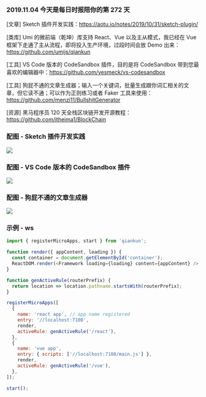 ### 2019.11.04 今天是每日时报陪你的第 272 天

[文章] Sketch 插件开发实践：<https://aotu.io/notes/2019/10/31/sketch-plugin/>

[类库] Umi 的微前端（乾坤）库支持 React、Vue 以及主从模式，我已经在 Vue 框架下走通了主从流程，即将投入生产环境，过段时间会放 Demo 出来：<https://github.com/umijs/qiankun>

[工具] VS Code 版本的 CodeSandbox 插件，目的是将 CodeSandbox 带到您最喜欢的编辑器中：<https://github.com/yesmeck/vs-codesandbox>

[工具] 狗屁不通的文章生成器；输入一个关键词，批量生成跟你词汇相关的文章，但它读不通；可以作为正则练习或者 Faker 工具来使用：<https://github.com/menzi11/BullshitGenerator>

[资源] 黑马程序员 120 天全栈区块链开发开源教程：<https://github.com/itheima1/BlockChain>

### 配图 - Sketch 插件开发实践
![](http://img.pfan123.com/api-reference.png)

### 配图 - VS Code 版本的 CodeSandbox 插件
![](https://user-images.githubusercontent.com/465125/68078661-b5d64e80-fe15-11e9-9f17-41a9d11fcc58.png)

### 配图 - 狗屁不通的文章生成器
![](http://qn.40zhe.com/1572851113277.jpg)

### 示例 - ws
```js
import { registerMicroApps, start } from 'qiankun';

function render({ appContent, loading }) {
  const container = document.getElementById('container');
  ReactDOM.render(<Framework loading={loading} content={appContent} />, container);
}

function genActiveRule(routerPrefix) {
  return location => location.pathname.startsWith(routerPrefix);
}

registerMicroApps([
  {
    name: 'react app', // app name registered
    entry: '//localhost:7100',
    render,
    activeRule: genActiveRule('/react'),
  },
  {
    name: 'vue app',
    entry: { scripts: ['//localhost:7100/main.js'] },
    render,
    activeRule: genActiveRule('/vue'),
  },
]);

start();
```

